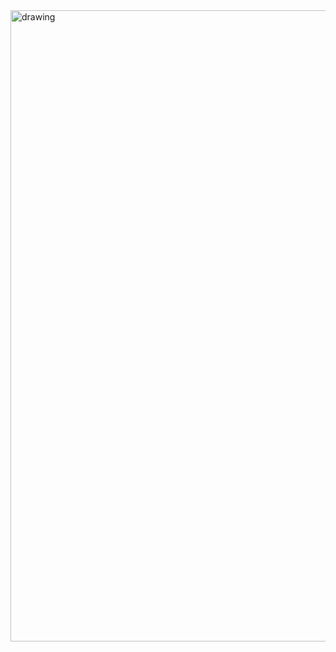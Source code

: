 <img src="https://media-exp1.licdn.com/dms/image/C4D16AQHVzFsUfUcwlQ/profile-displaybackgroundimage-shrink_200_800/0?e=1600905600&v=beta&t=J_AZcTJ-Pg1fb46P-Pto9FUwmOdbEDbDREJ5HsDuoK0" alt="drawing" style="width:1010px;"/>
